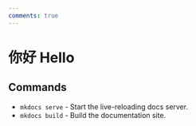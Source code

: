 ```yaml
---
comments: true
---
```


# 你好 Hello

## Commands


* `mkdocs serve` - Start the live-reloading docs server.
* `mkdocs build` - Build the documentation site.


